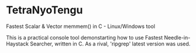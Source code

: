 # TetraNyoTengu
Fastest Scalar &amp; Vector memmem() in C - Linux/Windows tool

This is a practical console tool demonstarting how to use Fastest Needle-in-Haystack Searcher, written in C.
As a rival, 'ripgrep' latest version was used.
